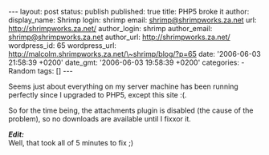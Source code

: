--- layout: post status: publish published: true title: PHP5 broke it
author: display\_name: Shrimp login: shrimp email:
shrimp@shrimpworks.za.net url: http://shrimpworks.za.net/ author\_login:
shrimp author\_email: shrimp@shrimpworks.za.net author\_url:
http://shrimpworks.za.net/ wordpress\_id: 65 wordpress\_url:
http://malcolm.shrimpworks.za.net/\~shrimp/blog/?p=65 date: '2006-06-03
21:58:39 +0200' date\_gmt: '2006-06-03 19:58:39 +0200' categories: -
Random tags: \[\] ---

Seems just about everything on my server machine has been running
perfectly since I upgraded to PHP5, except this site :(.

So for the time being, the attachments plugin is disabled (the cause of
the problem), so no downloads are available until I fixxor it.

***Edit:***\
Well, that took all of 5 minutes to fix ;)

